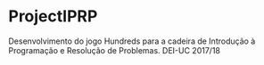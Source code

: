 # ProjectIPRP
Desenvolvimento do jogo Hundreds para a cadeira de Introdução à Programação e Resolução de Problemas. DEI-UC 2017/18
